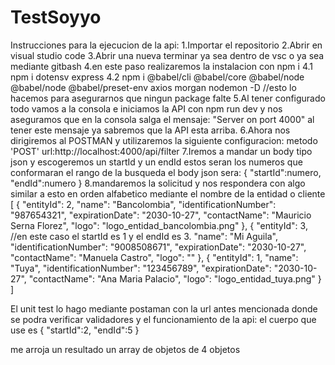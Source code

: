# TestSoyyo
Instrucciones para la ejecucion de la api:
1.Importar el repositorio
2.Abrir en visual studio code
3.Abrir una nueva terminar ya sea dentro de vsc o ya sea mediante gitbash
4.en este paso realizaremos la instalacion con npm i
  4.1 npm i dotensv express
  4.2 npm i @babel/cli @babel/core @babel/node @babel/node @babel/preset-env axios morgan nodemon -D //esto lo hacemos para asegurarnos que ningun package falte
5.Al tener configurado todo vamos a la consola e iniciamos la API con npm run dev y nos aseguramos que en la consola salga el mensaje: "Server on port 4000" al tener este mensaje ya sabremos que la API esta arriba.
6.Ahora nos dirigiremos al POSTMAN y utilizaremos la siguiente configuracion: metodo 'POST' url:http://localhost:4000/api/filter
7.Iremos a mandar un body tipo json y escogeremos un startId y un endId estos seran los numeros que conformaran el rango de la busqueda el body json sera:
    {
      "startId":numero,
      "endId":numero
    }
8.mandaremos la solicitud y nos respondera con algo similar a esto en orden alfabetico mediante el nombre de la entidad o cliente
        [
    {
        "entityId": 2,
        "name": "Bancolombia",
        "identificationNumber": "987654321",
        "expirationDate": "2030-10-27",
        "contactName": "Mauricio Serna Florez",
        "logo": "logo_entidad_bancolombia.png"
    },
    {
        "entityId": 3,                            //en este caso el startId es 1 y el endId es 3.
        "name": "Mi Aguila",
        "identificationNumber": "9008508671",
        "expirationDate": "2030-10-27",
        "contactName": "Manuela Castro",
        "logo": ""
    },
    {
        "entityId": 1,
        "name": "Tuya",
        "identificationNumber": "123456789",
        "expirationDate": "2030-10-27",
        "contactName": "Ana Maria Palacio",
        "logo": "logo_entidad_tuya.png"
    }
]


El unit test lo hago mediante postaman con la url antes mencionada donde se podra verificar validadores y el funcionamiento de la api:
el cuerpo que use es
{
"startId":2,
"endId":5
}

me arroja un resultado un array de objetos de 4 objetos
